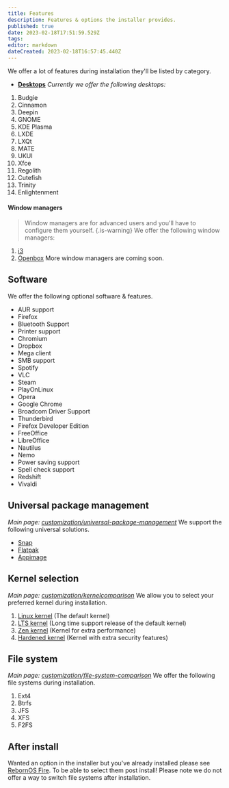 ```yaml
---
title: Features
description: Features & options the installer provides.
published: true
date: 2023-02-18T17:51:59.529Z
tags: 
editor: markdown
dateCreated: 2023-02-18T16:57:45.440Z
---
```


We offer a lot of features during installation they'll be listed by category.
- [**Desktops**](/customization/desktops)
*Currently we offer the following desktops:*
1. Budgie
2. Cinnamon
3. Deepin
4. GNOME
5. KDE Plasma
6. LXDE
7. LXQt
8. MATE
9. UKUI
10. Xfce
11. Regolith
12. Cutefish
13. Trinity
14. Enlightenment
#### Window managers
>	Window managers are for advanced users and you'll have to configure them yourself.
{.is-warning}
We offer the following window managers:
1. [i3](https://i3wm.org/docs/userguide)
2. [Openbox](http://openbox.org/wiki/Help:Contents)
More window managers are coming soon.
## Software
We offer the following optional software & features.
- AUR support
- Firefox
- Bluetooth Support
- Printer support
- Chromium
- Dropbox
- Mega client
- SMB support
- Spotify
- VLC
- Steam
- PlayOnLinux
- Opera
- Google Chrome
- Broadcom Driver Support
- Thunderbird
- Firefox Developer Edition
- FreeOffice
- LibreOffice
- Nautilus
- Nemo
- Power saving support
- Spell check support
- Redshift
- Vivaldi
## Universal package management
*Main page: [customization/universal-package-management](/customization/universal-package-management)*
We support the following universal solutions.
- [Snap](https://snapcraft.io)
- [Flatpak](https://flatpak.org)
- [Appimage](https://appimage.org)
<!---## Theming
We offer optionally theming during installation.
More info coming soon
## Shell selection
We offer the option to select your preferred shell.
- [Bash](https://www.gnu.org/software/bash) (default)
- [Zsh](https://zsh.org)
- [Fish](https://fishshell.com)
[/customization/shell](/en/customization/shell)
-->
## Kernel selection
*Main page: [customization/kernelcomparison](/en/customization/kernelcomparison)*
We allow you to select your preferred kernel during installation.
1. [Linux kernel](https://kernel.org) (The default kernel)
2. [LTS kernel](https://kernel.org) (Long time support release of the default kernel)
3. [Zen kernel](https://github.com/zen-kernel/zen-kernel) (Kernel for extra performance)
4. [Hardened kernel](https://github.com/anthraxx/linux-hardened) (Kernel with extra security features)
## File system
*Main page: [customization/file-system-comparison](/customization/file-system-comparison)*
We offer the following file systems during installation.
1. Ext4
2. Btrfs
3. JFS
4. XFS
5. F2FS
## After install
Wanted an option in the installer but you've already installed please see [RebornOS Fire](/en/apps/rebornosfire). To be able to select them post install!
Please note we do not offer a way to switch file systems after installation.